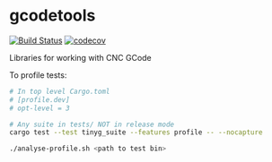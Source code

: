# gcodetools

[![Build Status](https://travis-ci.org/jamwaffles/gcodetools.svg?branch=master)](https://travis-ci.org/jamwaffles/gcodetools)
[![codecov](https://codecov.io/gh/jamwaffles/gcodetools/branch/master/graph/badge.svg)](https://codecov.io/gh/jamwaffles/gcodetools)

Libraries for working with CNC GCode

To profile tests:

```bash
# In top level Cargo.toml
# [profile.dev]
# opt-level = 3

# Any suite in tests/ NOT in release mode
cargo test --test tinyg_suite --features profile -- --nocapture

./analyse-profile.sh <path to test bin>
```
